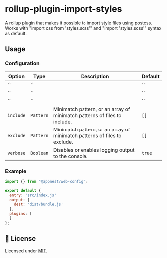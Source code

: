 # rollup-plugin-import-styles

A rollup plugin that makes it possible to import style files using postcss. Works with "import css from 'styles.scss'" and "import 'styles.scss'" syntax as default.

## Usage

### Configuration

Option   |   Type        |    Description     |    Default
---------| --------------| ------------------ | ---------------------------------
`` | `` |  | ``
`` | `` |  | ``
`` | `` |  | ``
`include` | `Pattern` | Minimatch pattern, or an array of minimatch patterns of files to include. | `[]`
`exclude` | `Pattern` | Minimatch pattern, or an array of minimatch patterns of files to exclude. | `[]`
`verbose` | `Boolean` | Disables or enables logging output to the console. | `true`

### Example

```js
import {} from "@appnest/web-config";

export default {
  entry: 'src/index.js'
  output: {
    dest: 'dist/bundle.js'
  },
  plugins: [
  ]
};
```

## 🎉 License

Licensed under [MIT](https://opensource.org/licenses/MIT).

